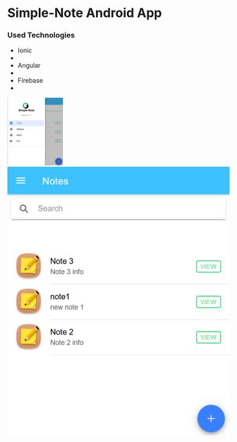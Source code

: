 <h1>Simple-Note Android App</h1>

<h3>Used Technologies</h3>

<ul>
 <li>Ionic<li/>
 <li>Angular<li/>
 <li>Firebase<li/>
</ul>

<img src="ss1.png" width="25%" height="25%">
<img src="ss2.png" width="250%" height="25%">

